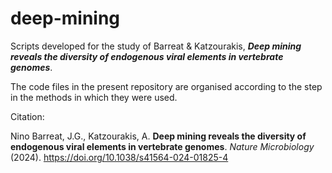 # deep-mining
Scripts developed for the study of Barreat & Katzourakis, ***Deep mining reveals the diversity of endogenous viral elements in vertebrate genomes***.

The code files in the present repository are organised according to the step in the methods in which they were used.

Citation:

Nino Barreat, J.G., Katzourakis, A. **Deep mining reveals the diversity of endogenous viral elements in vertebrate genomes**. *Nature Microbiology* (2024). https://doi.org/10.1038/s41564-024-01825-4
